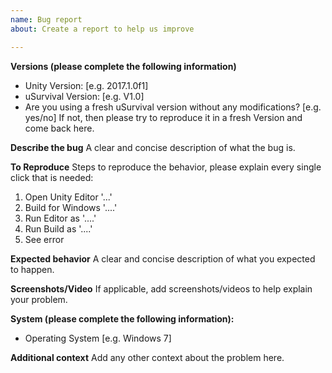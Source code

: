 ```yaml
---
name: Bug report
about: Create a report to help us improve

---
```


**Versions (please complete the following information)**
 - Unity Version: [e.g. 2017.1.0f1]
 - uSurvival Version: [e.g. V1.0]
 - Are you using a fresh uSurvival version without any modifications? [e.g. yes/no]
    If not, then please try to reproduce it in a fresh Version and come back here.

**Describe the bug**
A clear and concise description of what the bug is.

**To Reproduce**
Steps to reproduce the behavior, please explain every single click that is needed:
1. Open Unity Editor '...'
2. Build for Windows '....'
3. Run Editor as '....'
4. Run Build as '....'
5. See error

**Expected behavior**
A clear and concise description of what you expected to happen.

**Screenshots/Video**
If applicable, add screenshots/videos to help explain your problem.

**System (please complete the following information):**
 - Operating System [e.g. Windows 7]

**Additional context**
Add any other context about the problem here.

